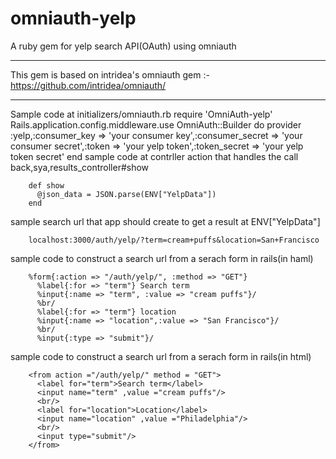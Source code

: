 omniauth-yelp
=============

A ruby gem for yelp search API(OAuth) using omniauth
_______________________________________________________
This gem is based on intridea's omniauth gem :- https://github.com/intridea/omniauth/
____________________________________________________
Sample code  at initializers/omniauth.rb
require 'OmniAuth-yelp'
Rails.application.config.middleware.use OmniAuth::Builder do
  provider :yelp,:consumer_key => 'your consumer key',:consumer_secret => 'your consumer secret',:token => 'your yelp token',:token_secret => 'your yelp token secret'
end
sample code at contrller action that handles the call back,sya,results_controller#show
```
    def show
      @json_data = JSON.parse(ENV["YelpData"])
    end
```    
sample  search url that app should create to get a result at ENV["YelpData"]
```
	localhost:3000/auth/yelp/?term=cream+puffs&location=San+Francisco
```	
sample code to construct a search url from a serach form in rails(in haml)	
```
    %form{:action => "/auth/yelp/", :method => "GET"}
	  %label{:for => "term"} Search term
	  %input{:name => "term", :value => "cream puffs"}/
	  %br/
	  %label{:for => "term"} location
	  %input{:name => "location",:value => "San Francisco"}/
	  %br/
	  %input{:type => "submit"}/
```	  
sample code to construct a search url from a serach form in rails(in html)	
```
    <from action ="/auth/yelp/" method = "GET">
	  <label for="term">Search term</label>
	  <input name="term" ,value ="cream puffs"/>
	  <br/>
	  <label for="location">Location</label>
	  <input name="location" ,value ="Philadelphia"/>
	  <br/>
	  <input type="submit"/>
    </from>
```    
